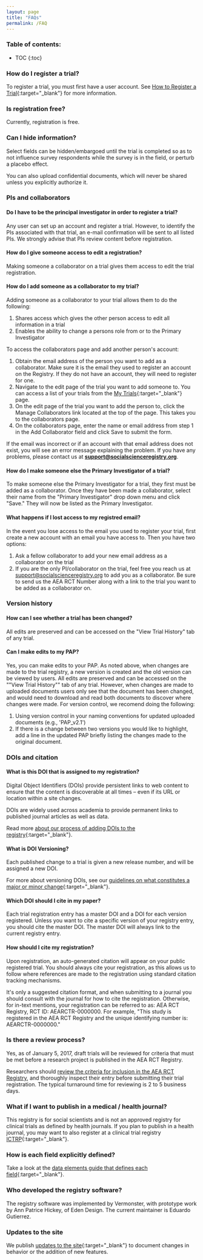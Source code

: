 ```yaml
---
layout: page
title: "FAQs"
permalink: /FAQ
---
```


### Table of contents:
* TOC
{:toc}

### How do I register a trial?

To register a trial, you must first have a user account. See [How to Register a Trial](https://www.socialscienceregistry.org/site/instructions){:target="_blank"} for more information.

### Is registration free?
Currently, registration is free.

### Can I hide information?
Select fields can be hidden/embargoed until the trial is completed so as to not influence survey respondents while the survey is in the field, or perturb a placebo effect.

You can also upload confidential documents, which will never be shared unless you explicitly authorize it.

### PIs and collaborators 
#### Do I have to be the principal investigator in order to register a trial?
Any user can set up an account and register a trial. However, to identify the PIs associated with that trial, an e-mail confirmation will be sent to all listed PIs. We strongly advise that PIs review content before registration.

#### How do I give someone access to edit a registration?
Making someone a collaborator on a trial gives them access to edit the trial registration. 

#### How do I add someone as a collaborator to my trial?

Adding someone as a collaborator to your trial allows them to do the following:
1. Shares access which gives the other person access to edit all information in a trial
2. Enables the ability to change a persons role from or to the Primary Investigator

To access the collaborators page and add another person's account:

1. Obtain the email address of the person you want to add as a collaborator. Make sure it is the email they used to register an account on the Registry. If they do not have an account, they will need to register for one.
2. Navigate to the edit page of the trial you want to add someone to. You can access a list of your trials from the [My Trials](https://www.socialscienceregistry.org/trials){:target="_blank"} page.
3. On the edit page of the trial you want to add the person to, click the Manage Collaborators link located at the top of the page. This takes you to the collaborators page.
4. On the collaborators page, enter the name or email address from step 1 in the Add Collaborator field and click Save to submit the form.

If the email was incorrect or if an account with that email address does not exist, you will see an error message explaining the problem. If you have any problems, please contact us at **support@socialscienceregistry.org**.

#### How do I make someone else the Primary Investigator of a trial?
To make someone else the Primary Investigator for a trial, they first must be added as a collaborator. Once they have been made a collaborator, select their name from the "Primary Investigator" drop down menu and click "Save." They will now be listed as the Primary Investigator.

#### What happens if I lost access to my registred email?
In the event you lose access to the email you used to register your trial, first create a new account with an email you have access to. Then you have two options:

1. Ask a fellow collaborator to add your new email address as a collaborator on the trial
2. If you are the only PI/collaborator on the trial, feel free you reach us at support@socialscienceregistry.org to add you as a collaborator. Be sure to send us the AEA RCT Number along with a link to the trial you want to be added as a collaborator on.

### Version history
#### How can I see whether a trial has been changed?
All edits are preserved and can be accessed on the "View Trial History" tab of any trial.

#### Can I make edits to my PAP?
Yes, you can make edits to your PAP. As noted above, when changes are made to the trial registry, a new version is created and the old version can be viewed by users. All edits are preserved and can be accessed on the ""View Trial History"" tab of any trial. However, when changes are made to uploaded documents users only see that the document has been changed, and would need to download and read both documents to discover where changes were made. For version control, we recomend doing the following:

1. Using version control in your naming conventions for updated uploaded documents (e.g., 'PAP_v2.1')
2. If there is a change between two versions you would like to highlight, add a line in the updated PAP briefly listing the changes made to the original document.

### DOIs and citation
#### What is this DOI that is assigned to my registration?
Digital Object Identifiers (DOIs) provide persistent links to web content to ensure that the content is discoverable at all times – even if its URL or location within a site changes.

DOIs are widely used across academia to provide permanent links to published journal articles as well as data.

Read more [about our process of adding DOIs to the registry](https://www.povertyactionlab.org/blog/8-15-19/improving-research-transparency-through-easier-faster-access-studies-aea-rct-registry){:target="_blank"}.

#### What is DOI Versioning? 
Each published change to a trial is given a new release number, and will be assigned a new DOI.

For more about versioning DOIs, see our [guidelines on what constitutes a major or minor change](https://www.socialscienceregistry.org/site/version){:target="_blank"}.

#### Which DOI should I cite in my paper?
Each trial registration entry has a master DOI and a DOI for each version registered. Unless you want to cite a specific version of your registry entry, you should cite the master DOI. The master DOI will always link to the current registry entry.

#### How should I cite my registration?
Upon registration, an auto-generated citation will appear on your public registered trial. You should always cite your registration, as this allows us to follow where references are made to the registration using standard citation tracking mechanisms.

It's only a suggested citation format, and when submitting to a journal you should consult with the journal for how to cite the registration. Otherwise, for in-text mentions, your registration can be referred to as: AEA RCT Registry, RCT ID: AEARCTR-0000000. For example, "This study is registered in the AEA RCT Registry and the unique identifying number is: AEARCTR-0000000."

### Is there a review process?
Yes, as of January 5, 2017, draft trials will be reviewed for criteria that must be met before a research project is published in the AEA RCT Registry.

Researchers should [review the criteria for inclusion in the AEA RCT Registry](https://www.socialscienceregistry.org/site/instructions{:target="_blank"}), and thoroughly inspect their entry before submitting their trial registration. The typical turnaround time for reviewing is 2 to 5 business days.

### What if I want to publish in a medical / health journal?
This registry is for social scientists and is not an approved registry for clinical trials as defined by health journals. If you plan to publish in a health journal, you may want to also register at a clinical trial registry [ICTRP](https://www.who.int/clinical-trials-registry-platform){:target="_blank"}.

### How is each field explicitly defined?
Take a look at the [data elements guide that defines each field](https://www.socialscienceregistry.org/AEA_RCT_Registry_Data_Elements_Definitions.pdf){:target="_blank"}.

### Who developed the registry software?
The registry software was implemented by Vermonster, with prototype work by Ann Patrice Hickey, of Eden Design. The current maintainer is Eduardo Gutierrez.

### Updates to the site
We publish [updates to the site](https://www.socialscienceregistry.org/site/updates){:target="_blank"} to document changes in behavior or the addition of new features.
